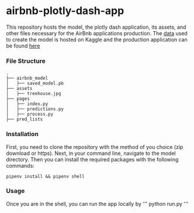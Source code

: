 # airbnb-plotly-dash-app
This repository hosts the model, the plotly dash application, its assets, and other files necessary for the AirBnb applications production. The [data](https://www.kaggle.com/rudymizrahi/airbnb-listings-in-major-us-cities-deloitte-ml) used to create the model is hosted on Kaggle and the production application can be found [here](https://airbnb-app-tt45.herokuapp.com/)

### File Structure
    .
    ├── airbnb_model
    │   ├── saved_model.pb
    ├── assets
    │   ├── treehouse.jpg
    ├── pages 
    │   ├── index.py
    │   ├── predictions.py
    │   ├── process.py
    ├── pred_lists

   
### Installation

First, you need to clone the repository with the method of you choice (zip download or https). 
Next, in your command line, navigate to the model directory. Then you can install the required packages with the following commands:
```
pipenv install && pipenv shell
```
### Usage

Once you are in the shell, you can run the app locally by 
'''
python run.py
'''